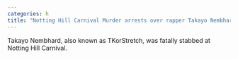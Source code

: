 ```yaml
---
categories: h
title: "Notting Hill Carnival Murder arrests over rapper Takayo Nembhard stabbing"
---
```

Takayo Nembhard, also known as TKorStretch, was fatally stabbed at Notting Hill Carnival.